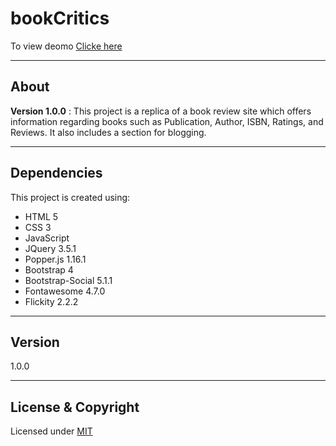 # bookCritics

To view deomo [Clicke here](https://github.com/vk0808/bookCritics.io/docs/home.html)

---

## About
**Version 1.0.0** : 
This project is a replica of a book review site which offers information regarding books such as Publication, Author, ISBN, Ratings, and Reviews. It also includes a section for blogging.

---

## Dependencies
This project is created using:

* HTML 5
* CSS 3
* JavaScript
* JQuery 3.5.1
* Popper.js 1.16.1
* Bootstrap 4
* Bootstrap-Social 5.1.1
* Fontawesome 4.7.0
* Flickity 2.2.2

---

## Version

1.0.0

---
## License & Copyright
Licensed under [MIT](LICENSE)
